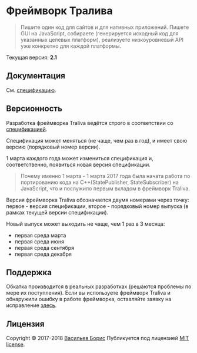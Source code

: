 # Фреймворк Тралива

>Пишите один код для сайтов и для нативных приложений. Пишете GUI на JavaScript, собираете (генерируется исходный код для указанных целевых платформ), реализуете низкоуровневый API уже конкретно для каждой платформы.

Текущая версия: **2.1**

## Документация

См. [спецификацию](https://github.com/1024sparrow/traliva_doc).

## Версионность

Разработка фреймворка Traliva ведётся строго в соответствии со [спецификацией](https://github.com/1024sparrow/traliva_doc).

Спецификация может меняться (не чаще, чем раз в год), и имеет свою версию (порядковый номер версии).

1 марта каждого года может измениться спецификация и, соответственно, появиться новая версия спецификации.
>Почему именно 1 марта - 1 марта 2017 года была начата работа по портированию кода на C++(StatePublisher, StateSubscriber) на JavaScript, что и послужило первым вкладом в фреймворк Traliva.

Версия фреймворка Traliva обозначается двумя номерами через точку: первое - версия спецификации, второе - порядковый номер выпуска (в рамках текущей версии спецификации).

Новый выпуск может выходить не чаще, чем 1 раз в 3 месяца:
* первая среда марта
* первая среда июня
* первая среда сентября
* первая среда декабря

## Поддержка

Обкатка производится в реальных разработках (решаются проблемы по мере их поступления). Если вы используете фреймворк Traliva и обнаружили ошибку в работе фреймворка, оставляйте заявку на исправление [здесь](https://github.com/1024sparrow/traliva/issues/new).

## Лицензия

Copyright © 2017-2018 [Васильев Борис](https://github.com/1024sparrow)
Публикуется под лицензией [MIT license](https://github.com/1024sparrow/traliva/blob/master/LICENSE).
